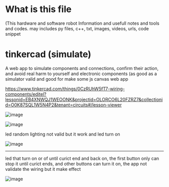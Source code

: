 # What is this file
(This hardware and software robot Information and usefull notes and tools and codes. may includes py files, c++, txt, images, videos, urls, code snippet

# tinkercad (simulate)

 A web app to simulate components and connections, confirm their action, and avoid real harm to yourself and electronic components (as good as a simulator valid and good for make some js canvas web app

https://www.tinkercad.com/things/0CzRUhW5fT7-wiring-components/editel?lessonid=EB4XNWQJ1WEOONK&projectid=OLORCO6L20FZRZ7&collectionid=O0K87SQL1W5N4P2&tenant=circuits#/lesson-viewer


![image](https://user-images.githubusercontent.com/55125302/205467976-13fe6c56-c42b-4c0d-a4aa-1a9cee8efed0.png)

![image](https://user-images.githubusercontent.com/55125302/205468903-0849c578-bb88-4b35-a379-2e8dd67a0776.png)

led random lighting not valid but it work and led turn on

![image](https://user-images.githubusercontent.com/55125302/205468946-f24c5a8d-1f1c-41e1-991b-a6afb9940c1a.png)



----------

led that turn on or of until curict end and  back on, the first button only can stop it until curict ends, and other buttons can turn it on, the app not validate the wiring but it make effect


![image](https://user-images.githubusercontent.com/55125302/205477561-dccdcf9a-05be-4dc8-ac87-d7827ef4d21f.png)
